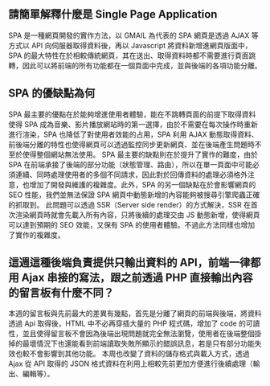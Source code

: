 ## 請簡單解釋什麼是 Single Page Application
SPA 是一種網頁開發的實作方法，以 GMAIL 為代表的 SPA 網頁是透過 AJAX 等方式以 API 向伺服器取得資料後，再以 Javascript 將資料新增進網頁版面中，SPA 的最大特性在於相較傳統網頁，其在送出、取得資料時都不需要進行頁面跳轉，因此可以將前端的所有功能都在一個頁面中完成，並與後端的各項功能分離。

## SPA 的優缺點為何
SPA 最主要的優點在於能夠增進使用者體驗，能在不跳轉頁面的前提下取得資料使得 SPA 成為音樂、影片播放網站時的第一選擇，由於不需要在每次操作時重新進行渲染，SPA 也降低了對使用者效能的占用，SPA 利用 AJAX 動態取得資料、前後端分離的特性也使得網頁可以透過監控同步更新網頁、並在後端產生問題時不至於使得整個網站無法使用。
SPA 最主要的缺點則在於提升了實作的難度，由於 SPA 在前端承接了後端的部分功能（狀態管理、路由），所以在單一頁面中可能必須連續、同時處理使用者的多個不同請求，因此對於回傳資料的處理必須格外注意，也增加了開發與維護的複雜度。此外，SPA 的另一個缺點在於會影響網頁的 SEO 性能，我們並無法保證 SPA 網頁中動態新增的內容能夠被搜尋引擎爬蟲正確的抓取到。
此問題可以透過 SSR（Server side render）的方式解決，SSR 在首次渲染網頁時就會先載入所有內容，只將後續的處理交由 JS 動態新增，使得網頁可以達到預期的 SEO 效能，又保有 SPA 的使用者體驗。不過此方法同樣也增加了實作的複雜度。

## 這週這種後端負責提供只輸出資料的 API，前端一律都用 Ajax 串接的寫法，跟之前透過 PHP 直接輸出內容的留言板有什麼不同？
本週的留言板與先前最大的差異有幾點，首先是分離了網頁的前端與後端，將資料透過 Api 取得後，HTML 中不必再穿插大量的 PHP 程式碼，增加了 code 的可讀性，並且使得留言板不會因為後端出現問題就完全無法瀏覽，使用者在後端整個掛掉的最壞情況下也還能看到前端讀取失敗所顯示的錯誤訊息，若是只有部分功能失效也較不會影響到其他功能。
本周也改變了資料的儲存格式與載入方式，透過 Ajax 從 API 取得的 JSON 格式資料在利用上相較先前更加方便進行後續處理（輸出、編輯等）。